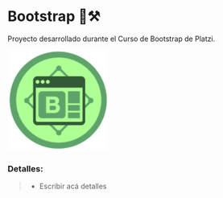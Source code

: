 # Bootstrap 🧱⚒️

Proyecto desarrollado durante el Curso de Bootstrap de Platzi.

<img src="/assets/img/bootstrap.webp" alt="Logo" style="width: 200px;">

### Detalles:
> - Escribir acá detalles
